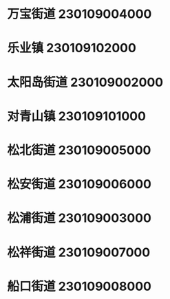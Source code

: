 # 万宝街道 230109004000
# 乐业镇 230109102000
# 太阳岛街道 230109002000
# 对青山镇 230109101000
# 松北街道 230109005000
# 松安街道 230109006000
# 松浦街道 230109003000
# 松祥街道 230109007000
# 船口街道 230109008000
